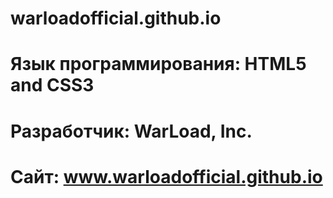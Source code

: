 # warloadofficial.github.io
# Язык программирования: HTML5 and CSS3
# Разработчик: WarLoad, Inc.
# Сайт: www.warloadofficial.github.io
